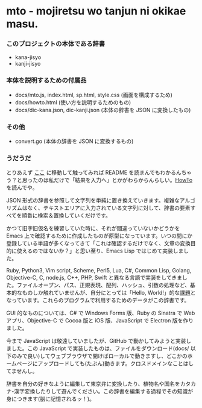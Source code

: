 # mto - mojiretsu wo tanjun ni okikae masu.

### このプロジェクトの本体である辞書
- kana-jisyo
- kanji-jisyo

### 本体を説明するための付属品
- docs/mto.js, index.html, sp.html, style.css (画面を構成するため)
- docs/howto.html (使い方を説明するためのもの)
- docs/dic-kana.json, dic-kanji.json (本体の辞書を JSON に変換したもの)

### その他
- convert.go (本体の辞書を JSON に変換するもの)

### うだうだ
とりあえず [ここ](http://nakinor.github.io/mto/) に移動して触ってみれば README を読まんでもわかるんちゃう？と思ったのは私だけで「結果を入力へ」とかがわらからんらしい。[HowTo](http://nakinor.github.io/mto/howto.html) を読んでや。

JSON 形式の辞書を参照して文字列を単純に置き換えていきます。複雑なアルゴリズムはなく、テキストエリアに入力されている文字列に対して、辞書の要素すべてを順番に検索＆置換していくだけです。

かつて旧字旧仮名を練習していた時に、それが間違っていないかどうかを Emacs 上で確認するために作成したものが原型になっています。いつの間にか登録している単語が多くなってきて「これは確認するだけでなく、文章の変換目的に使えるのではないか？」と思い至り、Emacs Lisp ではじめて実装しました。

Ruby, Python3, Vim script, Scheme, Perl5, Lua, C#, Common Lisp, Golang, Objective-C, C, node.js, C++, PHP, Swift と異なる言語で実装をしてきました。ファイルオープン、パス、正規表現、配列、ハッシュ、引数の処理など、基本的なものしか触れていませんが、自分にとっては「Hello, World!」的な[課題](https://github.com/nakinor/snapshot)となっています。これらのプログラムで利用するためのデータがこの辞書です。

GUI 的なものについては、C# で Windows Forms 版、Ruby の Sinatra で Web アプリ、Objective-C で Cocoa 版と iOS 版、JavaScript で Electron 版を作りました。

今まで JavaScript は敬遠していましたが、GitHub で動かしてみようと実装しました。この JavaScript で実装したものは、ファイルをダウンロード(docs/ 以下のみで良い)してウェブブラウザで開けばローカルで動きますし、どこかのホームページにアップロードしても(たぶん)動きます。クロスドメインなことはしてませんし。

辞書を自分の好きなように編集して東京弁に変換したり、植物名や国名をカタカナ-漢字変換したりして遊んでください。この辞書を編集する過程でその知識が身につきます(脳に記憶されるッ！)。
